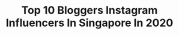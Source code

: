 ---
title: Top 10 Bloggers Instagram Influencers In Singapore In 2020
description: >-
  Find top bloggers Instagram influencers in Singapore in 2020. Most popular hashtags: #singapore #earth #malaysia #sgunited.
platform: Instagram
profiles:
  - username: "lihuijapanlove"
    fullname: >-
      Lihui利慧| Singapore新加坡🇸🇬
    location: "Singapore"
    followers: 31672
    engagement: 462
    commentsToLikes: 0.083305
    id: ckaotr1v0x4230i78w5diw0tm
    verified: false
    hashtags: "#getskinhappy, #aveenobody, #cityhotpot, #choosehealthy"
  - username: "monifajansen"
    fullname: >-
      M O N I F A
    location: "Singapore"
    followers: 750562
    engagement: 146
    commentsToLikes: 0.018983
    id: ck55j7molwg9c0i11vqtvvu9b
    verified: true
    hashtags: "#ad, #facetimephotoshoot, #birdsofprey"
  - username: "aggylow"
    fullname: >-
      aggylow🍦
    location: "Singapore"
    followers: 38739
    engagement: 192
    commentsToLikes: 0.100791
    id: ck6uaftln3bnj0j71kwum47nc
    verified: false
    hashtags: "#singer, #sggirls, #twobytwo, #bubbletea"
  - username: "beautifulbuns_sg"
    fullname: >-
      Cheryl 세린 🙋🏻
    location: "Singapore"
    followers: 36487
    engagement: 141
    commentsToLikes: 0.095752
    id: ck5cb6rp1euka0i11zuuwh70y
    verified: false
    hashtags: "#makeuppalette, #supergoop, #pillowtalk, #flowers"
  - username: "silkenchu"
    fullname: >-
      
    location: "Singapore"
    followers: 2103
    engagement: 1397
    commentsToLikes: 0.077265
    id: ck6uhebzc8mea0j71c8jqn5up
    verified: false
    hashtags: "#beautylover, #featurecreature, #naturallightportrait, #creativityeveryday"
  - username: "thet_diary"
    fullname: >-
      Thet ✨
    location: "Singapore"
    followers: 6646
    engagement: 655
    commentsToLikes: 0.016328
    id: ck6todyovdj3t0j71eory8b7j
    verified: false
    hashtags: "#paradise, #travelblogger, #thetinpenang, #thetinmalaysia"
  - username: "lukskystudio"
    fullname: >-
      Lukas from Poland🇵🇱
    location: "Singapore"
    followers: 22981
    engagement: 417
    commentsToLikes: 0.037459
    id: ck0w5pxfy4ver0i19khn56055
    verified: false
    hashtags: "#wondermore, #oregonexplored, #liveoutdoors, #everybodyfilm"
  - username: "agni_photography"
    fullname: >-
      Agni Photography 🏠Helsinki 🇫🇮
    location: "Singapore"
    followers: 20720
    engagement: 206
    commentsToLikes: 0.015433
    id: ck5hmwv8zmrvy0i11miti35cr
    verified: false
    hashtags: "#indiablogger, #algarve, #christmaslights, #visitestonia"
  - username: "kuhasini"
    fullname: >-
      Kuhasini Gnanaseggaran
    location: "Singapore"
    followers: 35947
    engagement: 181
    commentsToLikes: 0.022756
    id: ck13bhdw8veqc0i19x0giplc8
    verified: false
    hashtags: "#tamilbrides, #tiktoktamil, #naturalremedies, #wednesdaywisdom"
  - username: "ivannavich"
    fullname: >-
      Ivan L
    location: "Singapore"
    followers: 25187
    engagement: 357
    commentsToLikes: 0.011721
    id: ck0w5dn3w34lj0i19xh284gj7
    verified: false
    hashtags: "#cats, #kitty, #cateyes, #meow"
---